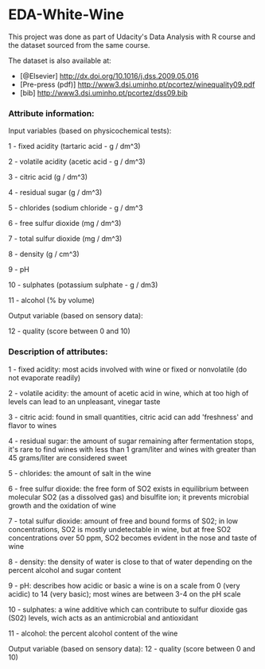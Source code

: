 # EDA-White-Wine
This project was done as part of Udacity's Data Analysis with R course and the dataset sourced from the same course.



The dataset is also available at: 
* [@Elsevier] http://dx.doi.org/10.1016/j.dss.2009.05.016
* [Pre-press (pdf)] http://www3.dsi.uminho.pt/pcortez/winequality09.pdf
* [bib] http://www3.dsi.uminho.pt/pcortez/dss09.bib



### Attribute information:

   Input variables (based on physicochemical tests):
   
   1 - fixed acidity (tartaric acid - g / dm^3)
   
   2 - volatile acidity (acetic acid - g / dm^3)
   
   3 - citric acid (g / dm^3)
   
   4 - residual sugar (g / dm^3)
   
   5 - chlorides (sodium chloride - g / dm^3
   
   6 - free sulfur dioxide (mg / dm^3)
   
   7 - total sulfur dioxide (mg / dm^3)
   
   8 - density (g / cm^3)
   
   9 - pH
   
   10 - sulphates (potassium sulphate - g / dm3)
   
   11 - alcohol (% by volume)
   
   Output variable (based on sensory data): 
   
   12 - quality (score between 0 and 10)

### Description of attributes:

   1 - fixed acidity: most acids involved with wine or fixed or nonvolatile (do not evaporate readily)

   2 - volatile acidity: the amount of acetic acid in wine, which at too high of levels can lead to an unpleasant, vinegar taste

   3 - citric acid: found in small quantities, citric acid can add 'freshness' and flavor to wines

   4 - residual sugar: the amount of sugar remaining after fermentation stops, it's rare to find wines with less than 1 gram/liter and wines with greater than 45 grams/liter are considered sweet

   5 - chlorides: the amount of salt in the wine

   6 - free sulfur dioxide: the free form of SO2 exists in equilibrium between molecular SO2 (as a dissolved gas) and bisulfite ion; it prevents microbial growth and the oxidation of wine

   7 - total sulfur dioxide: amount of free and bound forms of S02; in low concentrations, SO2 is mostly undetectable in wine, but at free SO2 concentrations over 50 ppm, SO2 becomes evident in the nose and taste of wine

   8 - density: the density of water is close to that of water depending on the percent alcohol and sugar content

   9 - pH: describes how acidic or basic a wine is on a scale from 0 (very acidic) to 14 (very basic); most wines are between 3-4 on the pH scale

   10 - sulphates: a wine additive which can contribute to sulfur dioxide gas (S02) levels, wich acts as an antimicrobial and antioxidant

   11 - alcohol: the percent alcohol content of the wine

   Output variable (based on sensory data): 
   12 - quality (score between 0 and 10)
